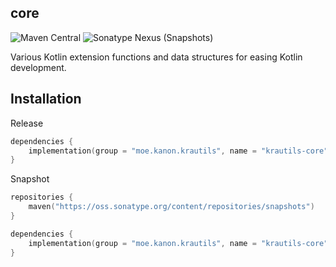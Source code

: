 ## core

![Maven Central](https://img.shields.io/maven-central/v/moe.kanon.krautils/krautils-core?style=for-the-badge) ![Sonatype Nexus (Snapshots)](https://img.shields.io/nexus/s/moe.kanon.krautils/krautils-core?server=https%3A%2F%2Foss.sonatype.org&style=for-the-badge)

Various Kotlin extension functions and data structures for easing Kotlin development.

## Installation

Release

```kotlin
dependencies {
	implementation(group = "moe.kanon.krautils", name = "krautils-core", version = "${RELEASE_VERSION}")
}
```

Snapshot

```kotlin
repositories {
	maven("https://oss.sonatype.org/content/repositories/snapshots")
}

dependencies {
	implementation(group = "moe.kanon.krautils", name = "krautils-core", version = "${SNAPSHOT_VERSION}")
}
```
